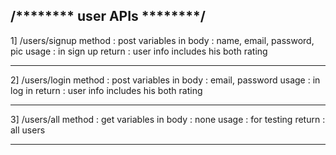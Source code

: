 /******** user APIs ********/
----------------------------------------
1] /users/signup
method : post
variables in body : name, email, password, pic
usage : in sign up
return : user info includes his both rating 
********************************************
2] /users/login
method : post
variables in body : email, password
usage : in log in
return : user info includes his both rating 
********************************************
3] /users/all
method : get
variables in body : none
usage : for testing
return : all users
********************************************

